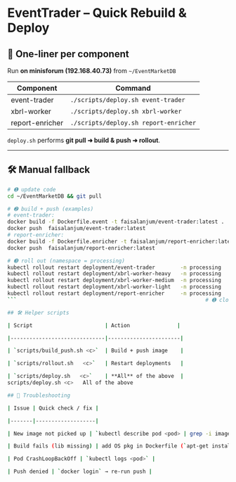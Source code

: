 # EventTrader – Quick Rebuild & Deploy

## 🔑 One-liner per component  
Run **on minisforum (192.168.40.73)** from `~/EventMarketDB`

| Component       | Command                                  |
|-----------------|------------------------------------------|
| event-trader    | `./scripts/deploy.sh event-trader`       |
| xbrl-worker     | `./scripts/deploy.sh xbrl-worker`        |
| report-enricher | `./scripts/deploy.sh report-enricher`    |

`deploy.sh` performs **git pull ➜ build & push ➜ rollout**.

---

## 🛠 Manual fallback

```bash
# ➊ update code
cd ~/EventMarketDB && git pull

# ➋ build + push (examples)
# event-trader:
docker build -f Dockerfile.event -t faisalanjum/event-trader:latest .
docker push  faisalanjum/event-trader:latest
# report-enricher:
docker build -f Dockerfile.enricher -t faisalanjum/report-enricher:latest .
docker push  faisalanjum/report-enricher:latest

# ➌ roll out (namespace = processing)
kubectl rollout restart deployment/event-trader        -n processing
kubectl rollout restart deployment/xbrl-worker-heavy   -n processing
kubectl rollout restart deployment/xbrl-worker-medium  -n processing
kubectl rollout restart deployment/xbrl-worker-light   -n processing
kubectl rollout restart deployment/report-enricher     -n processing
```                                                            # ➊ close code-block

## 🛠 Helper scripts

| Script                       | Action               |

|------------------------------|-----------------------|

| `scripts/build_push.sh <c>`  | Build + push image    |

| `scripts/rollout.sh   <c>`   | Restart deployments   |

| `scripts/deploy.sh   <c>`    | **All** of the above  |
scripts/deploy.sh <c>	All of the above

## 🚧 Troubleshooting

| Issue | Quick check / fix |

|-------|-------------------|

| New image not picked up | `kubectl describe pod <pod> | grep -i image` |

| Build fails (lib missing) | add OS pkg in Dockerfile (`apt-get install …`) |

| Pod CrashLoopBackOff | `kubectl logs <pod>` |

| Push denied | `docker login` → re-run push |
